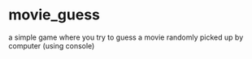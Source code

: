 # movie_guess
a simple game where you try to guess a movie randomly picked up by computer (using console)
